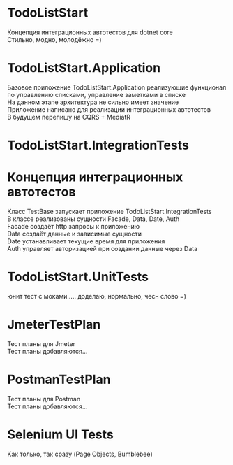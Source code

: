# TodoListStart
Концепция интеграционных автотестов для dotnet core  
Стильно, модно, молодёжно =)  

# TodoListStart.Application
Базовое приложение TodoListStart.Application реализующие функционал по управлению списками, управление заметками в списке  
На данном этапе архитектура не сильно имеет значение  
Приложение написано для реализации интеграционных автотестов  
В будущем перепишу на CQRS + MediatR  

# TodoListStart.IntegrationTests 
# Концепция интеграционных автотестов
Класс TestBase запускает приложение TodoListStart.IntegrationTests  
В классе реализованы сущности Facade, Data, Date, Auth  
Facade создаёт http запросы к приложению  
Data создаёт данные и зависимые сущности  
Date устанавливает текущие время для приложения  
Auth управляет авторизацией при создании данные через Data

# TodoListStart.UnitTests
юнит тест с моками..... доделаю, нормально, чесн слово =)

# JmeterTestPlan
Тест планы для Jmeter  
Тест планы добавляются...  

# PostmanTestPlan
Тест планы для Postman  
Тест планы добавляются...  

# Selenium UI Tests
Как только, так сразу (Page Objects, Bumblebee)
